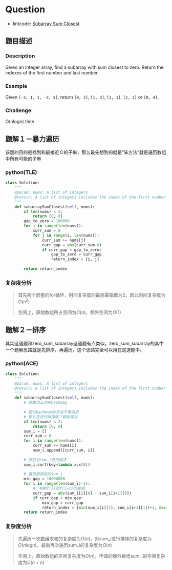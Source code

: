 # Question

- lintcode: [Subarray Sum Closest](https://www.lintcode.com/problem/subarray-sum-closest/description)

## 题目描述

### Description

Given an integer array, find a subarray with sum closest to zero. Return the indexes of the first number and last number.

### Example

Given `[-3, 1, 1, -3, 5]`, return `[0, 2]`, `[1, 3]`, `[1, 1]`, `[2, 2]` or `[0, 4]`.

### Challenge

O(nlogn) time

## 题解１－暴力遍历

该题的目的是找到和最接近０的子串，那么最先想到的就是“笨方法”就是遍历数组中所有可能的子串

### python(TLE) 

```python
class Solution:
    """
    @param: nums: A list of integers
    @return: A list of integers includes the index of the first number and the index of the last number
    """
    def subarraySumClosest(self, nums):
        if len(nums) < 2:
            return [0, 0]
        gap_to_zero = 100000
        for i in range(len(nums)):
            curr_sum = 0
            for j in range(i, len(nums)):
                curr_sum += nums[j]
                curr_gap = abs(curr_sum-0)
                if curr_gap < gap_to_zero:
                    gap_to_zero = curr_gap
                    return_index = [i, j]
        
        return return_index
```

### 复杂度分析

> 首先两个嵌套的for循环，时间复杂度的最高幂指数为2。因此时间复杂度为$O(n^2)$
>
> 空间上，原始数组所占空间为$O(n)$，额外空间为$O(1)$

## 题解２－排序

其实这道题和zero_sum_subarray这道题有点类似，zero_sum_subarray的其中一个题解思路就是先排序，再遍历，这个思路完全可以用在这道题中。

### python(ACE) 

```python
class Solution:
    """
    @param: nums: A list of integers
    @return: A list of integers includes the index of the first number and the index of the last number
    """
    def subarraySumClosest(self, nums):
        # 想想怎么利用hashmap
        
        # 貌似hashmap的方法不再适用
        # 那么先进行排序呢？貌似可以
        if len(nums) < 2:
            return [0, 0]
        sum_i = []
        curr_sum = 0
        for i in range(len(nums)):
            curr_sum += nums[i]
            sum_i.append([curr_sum, i])
        
        # 然后对sum_i进行排序
        sum_i.sort(key=lambda x:x[0])
        
        # 遍历排序后的sum_i
        min_gap = 10000000
        for i in range(len(sum_i)-1):
            #　判断f(i)和f(i+1)的差值
            curr_gap = abs(sum_i[i][0] - sum_i[i+1][0])
            if curr_gap < min_gap:
                min_gap = curr_gap
                return_index = [min(sum_i[i][1], sum_i[i+1][1])+1, max(sum_i[i][1], sum_i[i+1][1])]
        return return_index
```

### 复杂度分析

> 先遍历一次数组求和的复杂度为$O(n)$，对sum_i进行排序的复杂度为$O(nlogn)$，最后再次遍历sum_i的复杂度为$O(n)$
>
> 空间上，原始数组的空间复杂度为$O(n)$，申请的额外数组sum_i的空间复杂度为$O(n+n)$

